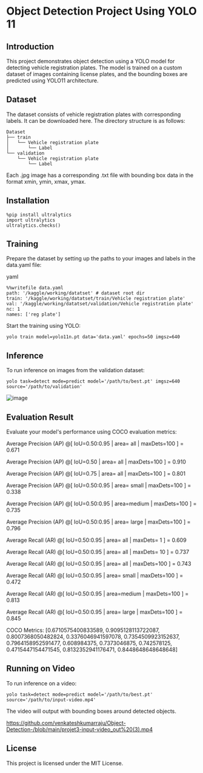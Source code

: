 # Object Detection Project Using YOLO 11



## Introduction
This project demonstrates object detection using a YOLO model for detecting vehicle registration plates. The model is trained on a custom dataset of images containing license plates, and the bounding boxes are predicted using YOLO11 architecture.

## Dataset
The dataset consists of vehicle registration plates with corresponding labels. It can be downloaded here.
The directory structure is as follows:


```
Dataset
├── train
│   └── Vehicle registration plate
│       └── Label
└── validation
    └── Vehicle registration plate
        └── Label
```
Each .jpg image has a corresponding .txt file with bounding box data in the format xmin, ymin, xmax, ymax.

## Installation

```
%pip install ultralytics
import ultralytics
ultralytics.checks()
```

## Training
Prepare the dataset by setting up the paths to your images and labels in the data.yaml file:

yaml
```
%%writefile data.yaml
path: '/kaggle/working/datatset' # dataset root dir
train: '/kaggle/working/datatset/train/Vehicle registration plate'
val: '/kaggle/working/datatset/validation/Vehicle registration plate'
nc: 1
names: ['reg plate']
```
Start the training using YOLO:

```
yolo train model=yolo11n.pt data='data.yaml' epochs=50 imgsz=640
```
## Inference
To run inference on images from the validation dataset:

```
yolo task=detect mode=predict model='/path/to/best.pt' imgsz=640 source='/path/to/validation'
```
![image](https://github.com/user-attachments/assets/25868d39-29d5-491b-9db1-9f562a536da4)

## Evaluation Result
Evaluate your model's performance using COCO evaluation metrics:

Average Precision  (AP) @[ IoU=0.50:0.95 | area=   all | maxDets=100 ] = 0.671

 Average Precision  (AP) @[ IoU=0.50      | area=   all | maxDets=100 ] = 0.910
 
 Average Precision  (AP) @[ IoU=0.75      | area=   all | maxDets=100 ] = 0.801
 
 Average Precision  (AP) @[ IoU=0.50:0.95 | area= small | maxDets=100 ] = 0.338
 
 Average Precision  (AP) @[ IoU=0.50:0.95 | area=medium | maxDets=100 ] = 0.735
 
 Average Precision  (AP) @[ IoU=0.50:0.95 | area= large | maxDets=100 ] = 0.796
 
 Average Recall     (AR) @[ IoU=0.50:0.95 | area=   all | maxDets=  1 ] = 0.609
 
 Average Recall     (AR) @[ IoU=0.50:0.95 | area=   all | maxDets= 10 ] = 0.737
 
 Average Recall     (AR) @[ IoU=0.50:0.95 | area=   all | maxDets=100 ] = 0.743
 
 Average Recall     (AR) @[ IoU=0.50:0.95 | area= small | maxDets=100 ] = 0.472
 
 Average Recall     (AR) @[ IoU=0.50:0.95 | area=medium | maxDets=100 ] = 0.813
 
 Average Recall     (AR) @[ IoU=0.50:0.95 | area= large | maxDets=100 ] = 0.845
 
COCO Metrics: [0.6710575400833589, 0.9095128113722087, 0.8007368050482824, 0.3376046941597078, 0.7354509923152637, 0.7964158952591477, 0.608984375, 0.7373046875, 0.742578125, 0.4715447154471545, 0.8132352941176471, 0.8448648648648648]

## Running on Video
To run inference on a video:

```
yolo task=detect mode=predict model='/path/to/best.pt' source='/path/to/input-video.mp4'
```
The video will output with bounding boxes around detected objects.


https://github.com/venkateshkumarraju/Object-Detection-/blob/main/projet3-input-video_out%20(3).mp4


## License
This project is licensed under the MIT License.

